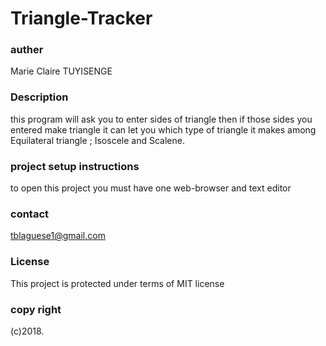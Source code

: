 #  Triangle-Tracker

###  auther

Marie Claire TUYISENGE

###  Description
this program will ask you to enter sides of triangle then if those sides you entered make triangle it can let you which type of triangle it makes among Equilateral triangle  ; Isoscele and Scalene.

###  project setup instructions

to open this project you must have one web-browser and text editor

###  contact
 
 tblaguese1@gmail.com
 
###  License
This project is protected under terms of MIT license

### copy right
 (c)2018.